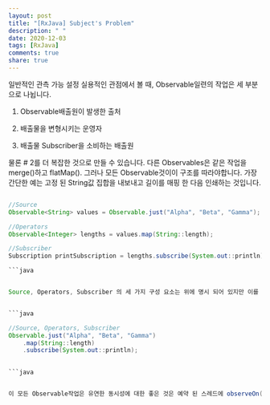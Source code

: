 ```yaml
---
layout: post
title: "[RxJava] Subject's Problem"
description: " "
date: 2020-12-03
tags: [RxJava]
comments: true
share: true
---
```




일반적인 관측 가능 설정
실용적인 관점에서 볼 때, Observable일련의 작업은 세 부분으로 나뉩니다. 

1. Observable배출원이 발생한 출처 

2. 배출물을 변형시키는 운영자 

3. 배출물 Subscriber을 소비하는 배출원 

물론 # 2를 더 복잡한 것으로 만들 수 있습니다. 다른 Observables은 같은 작업을 merge()하고 flatMap(). 그러나 모든 Observable것이이 구조를 따라야합니다. 가장 간단한 예는 고정 된 String값 집합을 내보내고 길이를 매핑 한 다음 인쇄하는 것입니다.


```java

//Source
Observable<String> values = Observable.just("Alpha", "Beta", "Gamma");

//Operators
Observable<Integer> lengths = values.map(String::length);

//Subscriber 
Subscription printSubscription = lengths.subscribe(System.out::println);

```java


Source, Operators, Subscriber 의 세 가지 구성 요소는 위에 명시 되어 있지만 이를 하나의 문장으로 표현할 수 있다..


```java

//Source, Operators, Subscriber
Observable.just("Alpha", "Beta", "Gamma")
    .map(String::length)
    .subscribe(System.out::println);
    

```java


이 모든 Observable작업은 유연한 동시성에 대한 좋은 것은 예약 된 스레드에 observeOn()와 subscribeOn()를 쉽게 작동을 시킬 수 있다.  읽기하지만 먼저 자신을 관찰 가능한 그냥 소스를 살펴 보자 자신의 성격을 분석한다.